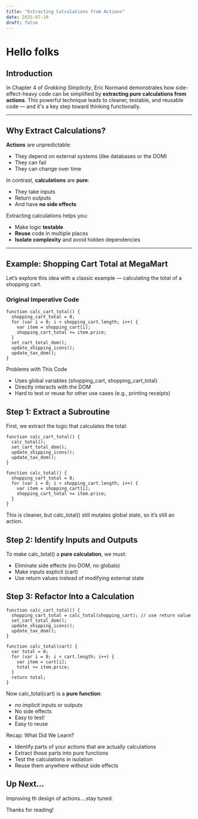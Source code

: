 ```yaml
---
title: "Extracting Calculations from Actions"
date: 2025-07-10
draft: false
---
```


# Hello folks

## Introduction

In Chapter 4 of _Grokking Simplicity_, Eric Normand demonstrates how side-effect-heavy code can be simplified by **extracting pure calculations from actions**. This powerful technique leads to cleaner, testable, and reusable code — and it's a key step toward thinking functionally.

---

## Why Extract Calculations?

**Actions** are unpredictable:

- They depend on external systems (like databases or the DOM)
- They can fail
- They can change over time

In contrast, **calculations** are **pure**:

- They take inputs
- Return outputs
- And have **no side effects**

Extracting calculations helps you:

- Make logic **testable**
- **Reuse** code in multiple places
- **Isolate complexity** and avoid hidden dependencies

---

## Example: Shopping Cart Total at MegaMart

Let’s explore this idea with a classic example — calculating the total of a shopping cart.

### Original Imperative Code

```
function calc_cart_total() {
  shopping_cart_total = 0;
  for (var i = 0; i < shopping_cart.length; i++) {
    var item = shopping_cart[i];
    shopping_cart_total += item.price;
  }
  set_cart_total_dom();
  update_shipping_icons();
  update_tax_dom();
}
```

Problems with This Code

- Uses global variables (shopping_cart, shopping_cart_total)
- Directly interacts with the DOM
- Hard to test or reuse for other use cases (e.g., printing receipts)

## Step 1: Extract a Subroutine

First, we extract the logic that calculates the total:

```
function calc_cart_total() {
  calc_total();
  set_cart_total_dom();
  update_shipping_icons();
  update_tax_dom();
}

function calc_total() {
  shopping_cart_total = 0;
  for (var i = 0; i < shopping_cart.length; i++) {
    var item = shopping_cart[i];
    shopping_cart_total += item.price;
  }
}

```

This is cleaner, but calc_total() still mutates global state, so it’s still an action.

## Step 2: Identify Inputs and Outputs

To make calc_total() a **pure calculation**, we must:

- Eliminate side effects (no DOM, no globals)
- Make inputs explicit (cart)
- Use return values instead of modifying external state

## Step 3: Refactor Into a Calculation

```
function calc_cart_total() {
  shopping_cart_total = calc_total(shopping_cart); // use return value
  set_cart_total_dom();
  update_shipping_icons();
  update_tax_dom();
}

function calc_total(cart) {
  var total = 0;
  for (var i = 0; i < cart.length; i++) {
    var item = cart[i];
    total += item.price;
  }
  return total;
}
```

Now calc_total(cart) is a **pure function**:

- no implicit inputs or outputs
- No side effects
- Easy to test!
- Easy to reuse

Recap: What Did We Learn?

- Identify parts of your actions that are actually calculations
- Extract those parts into pure functions
- Test the calculations in isolation
- Reuse them anywhere without side effects

## Up Next...

Improving th design of actions....stay tuned.

Thanks for reading!
